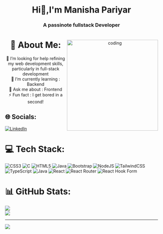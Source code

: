 <h1 align = "center">Hi👋,I'm Manisha Pariyar</h>
<h3 align="center"> A passinote fullstack Developer </h3>

<center>
 <img align="right" alt="coding" width="300"  src ="https://i.gifer.com/3AyY.gif"/>


# 💫 About Me:
🤝 I’m looking for help refining my web development skills, particularly in full-stack development<br>🌱 I’m currently learning : Backend <br>💬 Ask me about : Frontend<br>⚡ Fun fact : I get bored in a second!
</center>

## 🌐 Socials:
 [![LinkedIn](https://img.shields.io/badge/LinkedIn-%230077B5.svg?logo=linkedin&logoColor=white)](https://linkedin.com/in/https://www.linkedin.com/in/manisha-pariyar-22b1a5253/) 

# 💻 Tech Stack:
![CSS3](https://img.shields.io/badge/css3-%231572B6.svg?style=for-the-badge&logo=css3&logoColor=white) ![C](https://img.shields.io/badge/c-%2300599C.svg?style=for-the-badge&logo=c&logoColor=white) ![HTML5](https://img.shields.io/badge/html5-%23E34F26.svg?style=for-the-badge&logo=html5&logoColor=white) ![Java](https://img.shields.io/badge/java-%23ED8B00.svg?style=for-the-badge&logo=openjdk&logoColor=white)  ![Bootstrap](https://img.shields.io/badge/bootstrap-%238511FA.svg?style=for-the-badge&logo=bootstrap&logoColor=white) ![NodeJS](https://img.shields.io/badge/node.js-6DA55F?style=for-the-badge&logo=node.js&logoColor=white) ![TailwindCSS](https://img.shields.io/badge/tailwindcss-%2338B2AC.svg?style=for-the-badge&logo=tailwind-css&logoColor=white) ![TypeScript](https://img.shields.io/badge/typescript-%23007ACC.svg?style=for-the-badge&logo=typescript&logoColor=white) ![Java](https://img.shields.io/badge/java-%23ED8B00.svg?style=for-the-badge&logo=openjdk&logoColor=white) ![React](https://img.shields.io/badge/react-%2320232a.svg?style=for-the-badge&logo=react&logoColor=%2361DAFB) ![React Router](https://img.shields.io/badge/React_Router-CA4245?style=for-the-badge&logo=react-router&logoColor=white) ![React Hook Form](https://img.shields.io/badge/React%20Hook%20Form-%23EC5990.svg?style=for-the-badge&logo=reacthookform&logoColor=white)
# 📊 GitHub Stats:
![](https://github-readme-streak-stats.herokuapp.com/?user=manishapariyar&theme=onedark&hide_border=false)<br/>
![](https://github-readme-stats.vercel.app/api/top-langs/?username=manishapariyar&theme=onedark&hide_border=false&include_all_commits=true&count_private=false&layout=compact)

---
[![](https://visitcount.itsvg.in/api?id=manishapariyar&icon=4&color=1)](https://visitcount.itsvg.in)

<!-- Proudly created with GPRM ( https://gprm.itsvg.in ) -->
